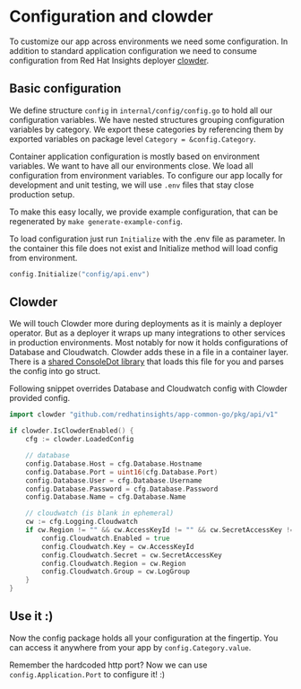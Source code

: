 # Configuration and clowder

To customize our app across environments we need some configuration.
In addition to standard application configuration
we need to consume configuration from Red Hat Insights deployer [clowder](https://github.com/RedHatInsights/clowder).

## Basic configuration

We define structure `config` in `internal/config/config.go` to hold all our configuration variables.
We have nested structures grouping configuration variables by category.
We export these categories by referencing them by exported variables on package level `Category = &config.Category`.

Container application configuration is mostly based on environment variables.
We want to have all our environments close.
We load all configuration from environment variables.
To configure our app locally for development and unit testing,
we will use `.env` files that stay close production setup.

To make this easy locally, we provide example configuration,
that can be regenerated by `make generate-example-config`.

To load configuration just run `Initialize` with the .env file as parameter.
In the container this file does not exist and Initialize method will load config from environment.

```go
config.Initialize("config/api.env")
```

## Clowder

We will touch Clowder more during deployments as it is mainly a deployer operator.
But as a deployer it wraps up many integrations to other services in production environments.
Most notably for now it holds configurations of Database and Cloudwatch.
Clowder adds these in a file in a container layer.
There is a [shared ConsoleDot library](https://github.com/redhatinsights/app-common-go)
that loads this file for you and parses the config into go struct.

Following snippet overrides Database and Cloudwatch config with Clowder provided config.

```go
import clowder "github.com/redhatinsights/app-common-go/pkg/api/v1"

if clowder.IsClowderEnabled() {
    cfg := clowder.LoadedConfig

    // database
    config.Database.Host = cfg.Database.Hostname
    config.Database.Port = uint16(cfg.Database.Port)
    config.Database.User = cfg.Database.Username
    config.Database.Password = cfg.Database.Password
    config.Database.Name = cfg.Database.Name

    // cloudwatch (is blank in ephemeral)
    cw := cfg.Logging.Cloudwatch
    if cw.Region != "" && cw.AccessKeyId != "" && cw.SecretAccessKey != "" && cw.LogGroup != "" {
        config.Cloudwatch.Enabled = true
        config.Cloudwatch.Key = cw.AccessKeyId
        config.Cloudwatch.Secret = cw.SecretAccessKey
        config.Cloudwatch.Region = cw.Region
        config.Cloudwatch.Group = cw.LogGroup
    }
}
```

## Use it :)

Now the config package holds all your configuration at the fingertip.
You can access it anywhere from your app by `config.Category.value`.

Remember the hardcoded http port?
Now we can use `config.Application.Port` to configure it! :)